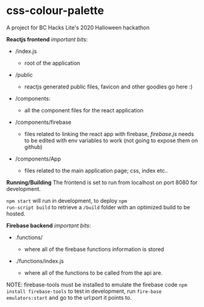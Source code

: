 # css-colour-palette

A project for BC Hacks Lite's 2020 Halloween hackathon

**Reactjs frontend**
*important bits*:

- /index.js
	- root of the application

- /public
    - reactjs generated public files, favicon and other goodies go here :)

- /components:
	- all the component files for the react application
- /components/firebase
	-	files related to linking the react app with firebase, *firebase.js* needs to be edited with env variables to work (not going to expose them on github)

- /components/App
	- files related to the main application page; css, index etc..

**Running/Building**
The frontend is set to run from localhost on port 8080 for development.

<code>npm start</code> will run in development, to deploy
<code>npm run-script build</code> to retrieve a <code>/build</code> folder with an optimized build to be hosted.

**Firebase backend**
*important bits*:

- .functions/
	- where all of the firebase functions information is stored

- ./functions/index.js
    - where all of the functions to be called from the api are.

NOTE: firebase-tools must be installed to emulate the firebase code <code>npm install firebase-tools</code> 
to test in development, run <code>fire-base emulators:start</code> and go to the url:port it points to.

